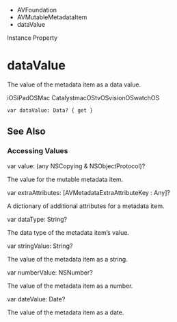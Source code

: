 

- AVFoundation
- AVMutableMetadataItem
-  dataValue 

Instance Property

# dataValue

The value of the metadata item as a data value.

iOSiPadOSMac CatalystmacOStvOSvisionOSwatchOS

``` source
var dataValue: Data? { get }
```

## See Also

### Accessing Values

var value: (any NSCopying &amp; NSObjectProtocol)?

The value for the mutable metadata item.

var extraAttributes: [AVMetadataExtraAttributeKey : Any]?

A dictionary of additional attributes for a metadata item.

var dataType: String?

The data type of the metadata item’s value.

var stringValue: String?

The value of the metadata item as a string.

var numberValue: NSNumber?

The value of the metadata item as a number.

var dateValue: Date?

The value of the metadata item as a date.

